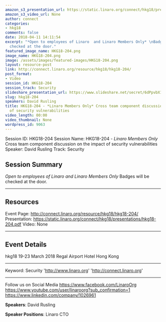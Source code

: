 ```yaml
---
amazon_s3_presentation_url: https://static.linaro.org/connect/hkg18/presentations/hkg18-204.pdf
amazon_s3_video_url: None
author: connect
categories:
- hkg18
comments: false
date: 2018-04-11 14:11:54
excerpt: "*Open to employees of Linaro  and Linaro Members Only* \nBadges will be
  checked at the door."
featured_image_name: HKG18-204.png
image_name: HKG18-204.png
image: /assets/images/featured-images/HKG18-204.png
layout: resource-post
link: http://connect.linaro.org/resource/hkg18/hkg18-204/
post_format:
- Video
session_id: HKG18-204
session_track: Security
slideshare_presentation_url: https://www.slideshare.net/secret/6dPpvbX1Um2YRi
slug: hkg18-204
speakers: David Rusling
title: HKG18-204 - *Linaro Members Only* Cross team component discussion on the impact
  of security vulnerabilities
video_length: 00:00
video_thumbnail: None
wordpress_id: 9063
---
```


Session ID: HKG18-204
Session Name: HKG18-204 - _Linaro Members Only_ Cross team component discussion on the impact of security vulnerabilities
Speaker: David Rusling
Track: Security

## Session Summary

_Open to employees of Linaro and Linaro Members Only_
Badges will be checked at the door.

---

## Resources

Event Page: http://connect.linaro.org/resource/hkg18/hkg18-204/
Presentation: https://static.linaro.org/connect/hkg18/presentations/hkg18-204.pdf
Video: None

---

## Event Details

hkg18
19-23 March 2018
Regal Airport Hotel Hong Kong

---

Keyword: Security
'http://www.linaro.org'
'http://connect.linaro.org'

---

Follow us on Social Media
https://www.facebook.com/LinaroOrg
https://www.youtube.com/user/linaroorg?sub_confirmation=1
https://www.linkedin.com/company/1026961

**Speakers**: David Rusling

**Speaker Positions**: Linaro CTO